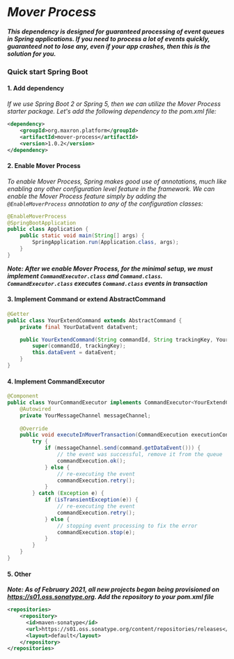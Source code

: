 # _Mover Process_

***This dependency is designed for guaranteed processing of event queues in Spring applications. 
If you need to process a lot of events quickly, guaranteed not to lose any, even if your app crashes, then this is the solution for you.***

### Quick start Spring Boot

#### 1. Add dependency

*If we use Spring Boot 2 or Spring 5, then we can utilize the Mover Process starter package. 
Let's add the following dependency to the pom.xml file:*

```xml
<dependency>
    <groupId>org.maxron.platform</groupId>
    <artifactId>mover-process</artifactId>
    <version>1.0.2</version>
</dependency>
```


#### 2. Enable Mover Process

*To enable Mover Process, Spring makes good use of annotations, much like enabling any other configuration level feature in the framework.
We can enable the Mover Process feature simply by adding the ```@EnableMoverProcess``` annotation to any of the configuration classes:*

```java
@EnableMoverProcess
@SpringBootApplication
public class Application {
    public static void main(String[] args) {
        SpringApplication.run(Application.class, args);
    }
}
```
***Note: After we enable Mover Process, for the minimal setup, we must implement ``CommandExecutor.class`` and ``Command.class``.
``CommandExecutor.class`` executes ``Command.class`` events in transaction***


#### 3. Implement Command or extend AbstractCommand

```java
@Getter
public class YourExtendCommand extends AbstractCommand {
    private final YourDataEvent dataEvent;

    public YourExtendCommand(String commandId, String trackingKey, YourDataEvent dataEvent) {
        super(commandId, trackingKey);
        this.dataEvent = dataEvent;
    }
}
```


#### 4. Implement CommandExecutor<T extends Command>

```java
@Component
public class YourCommandExecutor implements CommandExecutor<YourExtendCommand> {
    @Autowired
    private YourMessageChannel messageChannel;
    
    @Override
    public void executeInMoverTransaction(CommandExecution executionContext, TwCommand command) {
        try {
            if (messageChannel.send(command.getDataEvent())) {
                // the event was successful, remove it from the queue
                commandExecution.ok();
            } else {
                // re-executing the event
                commandExecution.retry();
            }
        } catch (Exception e) {
            if (isTransientException(e)) {
                // re-executing the event
                commandExecution.retry();
            } else {
                // stopping event processing to fix the error
                commandExecution.stop(e);
            }
        }
    }
}
```


#### 5. Other

***Note: As of February 2021, all new projects began being provisioned on https://s01.oss.sonatype.org. Add the repository to your pom.xml file***
```xml
<repositories>
    <repository>
      <id>maven-sonatype</id>
      <url>https://s01.oss.sonatype.org/content/repositories/releases</url>
      <layout>default</layout>
    </repository>
</repositories>
```


